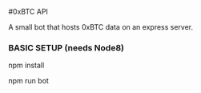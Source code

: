
#0xBTC API

A small bot that hosts 0xBTC data on an express server.





### BASIC SETUP (needs Node8)

npm install

npm run bot
